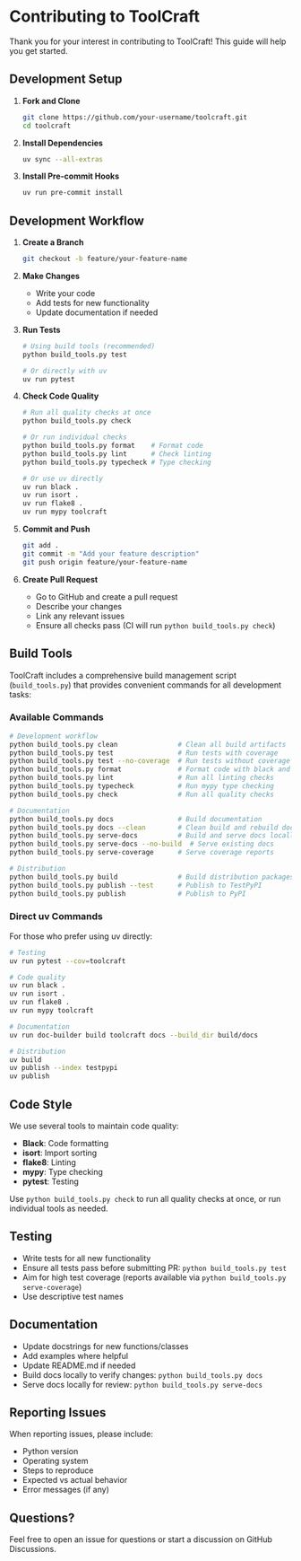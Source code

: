 # Contributing to ToolCraft

Thank you for your interest in contributing to ToolCraft! This guide will help you get started.

## Development Setup

1. **Fork and Clone**
   ```bash
   git clone https://github.com/your-username/toolcraft.git
   cd toolcraft
   ```

2. **Install Dependencies**
   ```bash
   uv sync --all-extras
   ```

3. **Install Pre-commit Hooks**
   ```bash
   uv run pre-commit install
   ```

## Development Workflow

1. **Create a Branch**
   ```bash
   git checkout -b feature/your-feature-name
   ```

2. **Make Changes**
   - Write your code
   - Add tests for new functionality
   - Update documentation if needed

3. **Run Tests**
   ```bash
   # Using build tools (recommended)
   python build_tools.py test
   
   # Or directly with uv
   uv run pytest
   ```

4. **Check Code Quality**
   ```bash
   # Run all quality checks at once
   python build_tools.py check
   
   # Or run individual checks
   python build_tools.py format    # Format code
   python build_tools.py lint      # Check linting
   python build_tools.py typecheck # Type checking
   
   # Or use uv directly
   uv run black .
   uv run isort .
   uv run flake8 .
   uv run mypy toolcraft
   ```

5. **Commit and Push**
   ```bash
   git add .
   git commit -m "Add your feature description"
   git push origin feature/your-feature-name
   ```

6. **Create Pull Request**
   - Go to GitHub and create a pull request
   - Describe your changes
   - Link any relevant issues
   - Ensure all checks pass (CI will run `python build_tools.py check`)

## Build Tools

ToolCraft includes a comprehensive build management script (`build_tools.py`) that provides convenient commands for all development tasks:

### Available Commands

```bash
# Development workflow
python build_tools.py clean               # Clean all build artifacts
python build_tools.py test                # Run tests with coverage
python build_tools.py test --no-coverage  # Run tests without coverage
python build_tools.py format              # Format code with black and isort
python build_tools.py lint                # Run all linting checks
python build_tools.py typecheck           # Run mypy type checking
python build_tools.py check               # Run all quality checks

# Documentation
python build_tools.py docs                # Build documentation
python build_tools.py docs --clean        # Clean build and rebuild docs
python build_tools.py serve-docs          # Build and serve docs locally
python build_tools.py serve-docs --no-build  # Serve existing docs
python build_tools.py serve-coverage      # Serve coverage reports

# Distribution
python build_tools.py build               # Build distribution packages
python build_tools.py publish --test      # Publish to TestPyPI
python build_tools.py publish             # Publish to PyPI
```

### Direct uv Commands

For those who prefer using uv directly:

```bash
# Testing
uv run pytest --cov=toolcraft

# Code quality
uv run black .
uv run isort .
uv run flake8 .
uv run mypy toolcraft

# Documentation
uv run doc-builder build toolcraft docs --build_dir build/docs

# Distribution
uv build
uv publish --index testpypi
uv publish
```

## Code Style

We use several tools to maintain code quality:

- **Black**: Code formatting
- **isort**: Import sorting  
- **flake8**: Linting
- **mypy**: Type checking
- **pytest**: Testing

Use `python build_tools.py check` to run all quality checks at once, or run individual tools as needed.

## Testing

- Write tests for all new functionality
- Ensure all tests pass before submitting PR: `python build_tools.py test`
- Aim for high test coverage (reports available via `python build_tools.py serve-coverage`)
- Use descriptive test names

## Documentation

- Update docstrings for new functions/classes
- Add examples where helpful
- Update README.md if needed
- Build docs locally to verify changes: `python build_tools.py docs`
- Serve docs locally for review: `python build_tools.py serve-docs`

## Reporting Issues

When reporting issues, please include:

- Python version
- Operating system
- Steps to reproduce
- Expected vs actual behavior
- Error messages (if any)

## Questions?

Feel free to open an issue for questions or start a discussion on GitHub Discussions.
